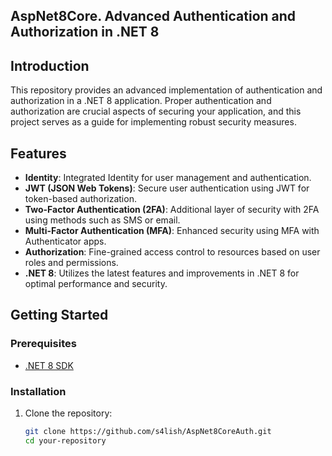 ## AspNet8Core. Advanced Authentication and Authorization in .NET 8

## Introduction

This repository provides an advanced implementation of authentication and authorization in a .NET 8 application. Proper authentication and authorization are crucial aspects of securing your application, and this project serves as a guide for implementing robust security measures.

## Features
- **Identity**: Integrated Identity for user management and authentication.
- **JWT (JSON Web Tokens)**: Secure user authentication using JWT for token-based authorization.
- **Two-Factor Authentication (2FA)**: Additional layer of security with 2FA using methods such as SMS or email.
- **Multi-Factor Authentication (MFA)**: Enhanced security using MFA with Authenticator apps.
- **Authorization**: Fine-grained access control to resources based on user roles and permissions.
- **.NET 8**: Utilizes the latest features and improvements in .NET 8 for optimal performance and security.
  
## Getting Started

### Prerequisites

- [.NET 8 SDK](https://dotnet.microsoft.com/download/dotnet/8.0)

### Installation

1. Clone the repository:

   ```bash
   git clone https://github.com/s4lish/AspNet8CoreAuth.git
   cd your-repository
